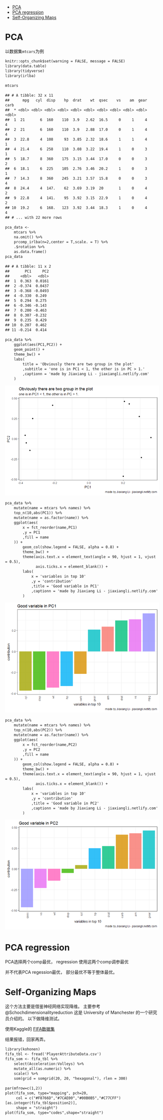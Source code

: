 -   [PCA](#pca)
-   [PCA regression](#pca-regression)
-   [Self-Organizing Maps](#self-organizing-maps)

PCA
===

以数据集`mtcars`为例

    knitr::opts_chunk$set(warning = FALSE, message = FALSE)
    library(data.table)
    library(tidyverse)
    library(irlba)

    mtcars

    ## # A tibble: 32 x 11
    ##      mpg   cyl  disp    hp  drat    wt  qsec    vs    am  gear  carb
    ##  * <dbl> <dbl> <dbl> <dbl> <dbl> <dbl> <dbl> <dbl> <dbl> <dbl> <dbl>
    ##  1  21       6  160    110  3.9   2.62  16.5     0     1     4     4
    ##  2  21       6  160    110  3.9   2.88  17.0     0     1     4     4
    ##  3  22.8     4  108     93  3.85  2.32  18.6     1     1     4     1
    ##  4  21.4     6  258    110  3.08  3.22  19.4     1     0     3     1
    ##  5  18.7     8  360    175  3.15  3.44  17.0     0     0     3     2
    ##  6  18.1     6  225    105  2.76  3.46  20.2     1     0     3     1
    ##  7  14.3     8  360    245  3.21  3.57  15.8     0     0     3     4
    ##  8  24.4     4  147.    62  3.69  3.19  20       1     0     4     2
    ##  9  22.8     4  141.    95  3.92  3.15  22.9     1     0     4     2
    ## 10  19.2     6  168.   123  3.92  3.44  18.3     1     0     4     4
    ## # ... with 22 more rows

    pca_data <- 
        mtcars %>% 
        na.omit() %>% 
        prcomp_irlba(n=2,center = T,scale. = T) %>% 
        .$rotation %>% 
        as.data.frame()
    pca_data

    ## # A tibble: 11 x 2
    ##       PC1     PC2
    ##     <dbl>   <dbl>
    ##  1  0.363  0.0161
    ##  2 -0.374  0.0437
    ##  3 -0.368 -0.0493
    ##  4 -0.330  0.249 
    ##  5  0.294  0.275 
    ##  6 -0.346 -0.143 
    ##  7  0.200 -0.463 
    ##  8  0.307 -0.232 
    ##  9  0.235  0.429 
    ## 10  0.207  0.462 
    ## 11 -0.214  0.414

    pca_data %>% 
        ggplot(aes(PC1,PC2)) +
        geom_point() +
        theme_bw() +
        labs(
            title = 'Obviously there are two group in the plot'
            ,subtitle = 'one is in PC1 < 1, the other is in PC > 1.'
            ,captionn = 'made by Jiaxiang Li - jiaxiangli.netlify.com'
        )

![](pca_files/figure-markdown_strict/unnamed-chunk-1-1.png)

    pca_data %>% 
        mutate(name = mtcars %>% names) %>% 
        top_n(10,abs(PC1)) %>% 
        mutate(name = as.factor(name)) %>% 
        ggplot(aes(
            x = fct_reorder(name,PC1)
            ,y = PC1
            ,fill = name
        )) +
            geom_col(show.legend = FALSE, alpha = 0.8) +
            theme_bw() +
            theme(axis.text.x = element_text(angle = 90, hjust = 1, vjust = 0.5), 
                  axis.ticks.x = element_blank()) +
            labs(
                x = 'variables in top 10'
                ,y = 'contribution'
                ,title = 'Good variable in PC1'
                ,captionn = 'made by Jiaxiang Li - jiaxiangli.netlify.com'
            )

![](pca_files/figure-markdown_strict/unnamed-chunk-1-2.png)

    pca_data %>% 
        mutate(name = mtcars %>% names) %>% 
        top_n(10,abs(PC2)) %>% 
        mutate(name = as.factor(name)) %>% 
        ggplot(aes(
            x = fct_reorder(name,PC2)
            ,y = PC2
            ,fill = name
        )) +
            geom_col(show.legend = FALSE, alpha = 0.8) +
            theme_bw() +
            theme(axis.text.x = element_text(angle = 90, hjust = 1, vjust = 0.5), 
                  axis.ticks.x = element_blank()) +
            labs(
                x = 'variables in top 10'
                ,y = 'contribution'
                ,title = 'Good variable in PC2'
                ,captionn = 'made by Jiaxiang Li - jiaxiangli.netlify.com'
            )

![](pca_files/figure-markdown_strict/unnamed-chunk-1-3.png)

PCA regression
==============

PCA选择两个comp最优， regression 使用这两个comp调参最优

并不代表PCA regession最优， 部分最优不等于整体最优。

Self-Organizing Maps
====================

这个方法主要是借鉴神经网络实现降维。 主要参考
@Schochdimensionalityreduction 这是 University of Manchester
的一个研究员介绍的。 以下做降维测试。

使用Kaggle的
[FIFA数据集](https://www.kaggle.com/thec03u5/fifa-18-demo-player-dataset)

结果报错，回家再弄。

    library(kohonen)
    fifa_tbl <- fread('PlayerAttributeData.csv')
    fifa_som <- fifa_tbl %>% 
        select(Acceleration:Volleys) %>%
        mutate_all(as.numeric) %>% 
        scale() %>%
        som(grid = somgrid(20, 20, "hexagonal"), rlen = 300)

    par(mfrow=c(1,2))
    plot(fifa_som, type="mapping", pch=20,
         col = c("#F8766D","#7CAE00","#00B0B5","#C77CFF")[as.integer(fifa_tbl$position2)],
         shape = "straight")
    plot(fifa_som, type="codes",shape="straight")
